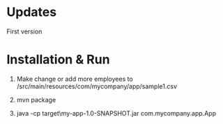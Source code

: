 # Updates
First version

# Installation & Run
1. Make change or add more employees to /src/main/resources/com/mycompany/app/sample1.csv

2. mvn package

3. java -cp target\my-app-1.0-SNAPSHOT.jar com.mycompany.app.App